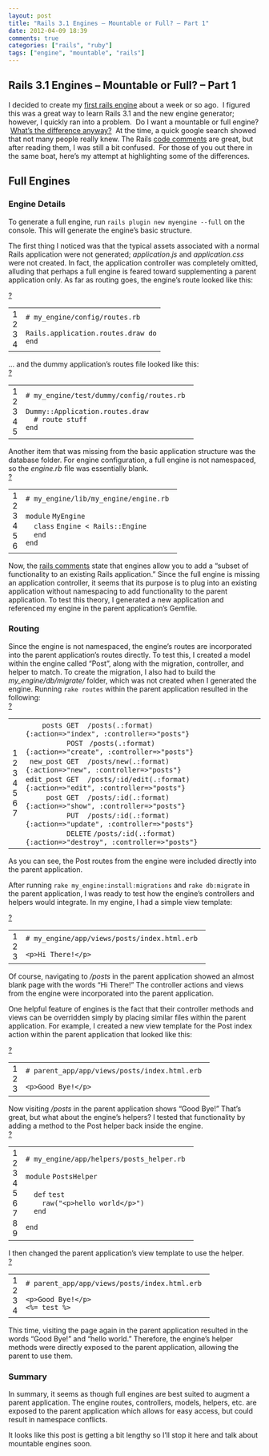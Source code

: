```yaml
---
layout: post
title: "Rails 3.1 Engines – Mountable or Full? – Part 1"
date: 2012-04-09 18:39
comments: true
categories: ["rails", "ruby"]
tags: ["engine", "mountable", "rails"]
---
```

## Rails 3.1 Engines – Mountable or Full? – Part 1
<div>

I decided to create my <a href="https://www.github.com/astjohn/cornerstone" target="_blank">first rails engine</a> about a week or so ago.  I figured this was a great way to learn Rails 3.1 and the new engine generator; however, I quickly ran into a problem.  Do I want a mountable or full engine?  <a title="http://stackoverflow.com/questions/6118905/rails-3-1-engine-vs-mountable-app" href="http://stackoverflow.com/questions/6118905/rails-3-1-engine-vs-mountable-app" target="_blank">What’s the difference anyway?</a>  At the time, a quick google search showed that not many people really knew. The Rails <a href="https://github.com/rails/rails/blob/master/railties/lib/rails/engine.rb">code comments</a> are great, but after reading them, I was still a bit confused.  For those of you out there in the same boat, here’s my attempt at highlighting some of the differences.
<h2>Full Engines</h2>
<h3>Engine Details</h3>
To generate a full engine, run <code>rails plugin new myengine --full</code> on the console. This will generate the engine’s basic structure.

The first thing I noticed was that the typical assets associated with a normal Rails application were not generated; <em>application.js</em> and <em>application.css</em> were not created. In fact, the application controller was completely omitted, alluding that perhaps a full engine is feared toward supplementing a parent application only. As far as routing goes, the engine’s route looked like this:
<div>
<div id="highlighter_57643">
<div><a href="http://www.astjohn.ca/2011/08/06/rails-31-engines-mountable-or-full-part-1/#">?</a></div>
<table border="0" cellspacing="0" cellpadding="0">
<tbody>
<tr>
<td>
<div>1</div>
<div>2</div>
<div>3</div>
<div>4</div></td>
<td>
<div>
<div><code># my_engine/config/routes.rb </code></div>
<div><code> </code></div>
<div><code>Rails.application.routes.draw </code><code>do</code></div>
<div><code>end</code></div>
</div></td>
</tr>
</tbody>
</table>
</div>
</div>
… and the dummy application’s routes file looked like this:
<div>
<div id="highlighter_162083">
<div><a href="http://www.astjohn.ca/2011/08/06/rails-31-engines-mountable-or-full-part-1/#">?</a></div>
<table border="0" cellspacing="0" cellpadding="0">
<tbody>
<tr>
<td>
<div>1</div>
<div>2</div>
<div>3</div>
<div>4</div>
<div>5</div></td>
<td>
<div>
<div><code># my_engine/test/dummy/config/routes.rb </code></div>
<div><code> </code></div>
<div><code>Dummy::Application.routes.draw </code></div>
<div><code>  </code><code># route stuff </code></div>
<div><code>end</code></div>
</div></td>
</tr>
</tbody>
</table>
</div>
</div>
Another item that was missing from the basic application structure was the database folder. For engine configuration, a full engine is not namespaced, so the <em>engine.rb</em> file was essentially blank.
<div>
<div id="highlighter_367735">
<div><a href="http://www.astjohn.ca/2011/08/06/rails-31-engines-mountable-or-full-part-1/#">?</a></div>
<table border="0" cellspacing="0" cellpadding="0">
<tbody>
<tr>
<td>
<div>1</div>
<div>2</div>
<div>3</div>
<div>4</div>
<div>5</div>
<div>6</div></td>
<td>
<div>
<div><code># my_engine/lib/my_engine/engine.rb </code></div>
<div><code> </code></div>
<div><code>module</code> <code>MyEngine </code></div>
<div><code>  </code><code>class</code> <code>Engine &lt; Rails::Engine </code></div>
<div><code>  </code><code>end</code></div>
<div><code>end</code></div>
</div></td>
</tr>
</tbody>
</table>
</div>
</div>
Now, the <a title="https://github.com/rails/rails/blob/master/railties/lib/rails/engine.rb" href="https://github.com/rails/rails/blob/master/railties/lib/rails/engine.rb" target="_blank">rails comments</a> state that engines allow you to add a “subset of functionality to an existing Rails application.” Since the full engine is missing an application controller, it seems that its purpose is to plug into an existing application without namespacing to add functionality to the parent application. To test this theory, I generated a new application and referenced my engine in the parent application’s Gemfile.
<h3>Routing</h3>
Since the engine is not namespaced, the engine’s routes are incorporated into the parent application’s routes directly. To test this, I created a model within the engine called “Post”, along with the migration, controller, and helper to match. To create the migration, I also had to build the <em>my_engine/db/migrate/</em> folder, which was not created when I generated the engine. Running <code>rake routes</code> within the parent application resulted in the following:
<div>
<div id="highlighter_215592">
<div><a href="http://www.astjohn.ca/2011/08/06/rails-31-engines-mountable-or-full-part-1/#">?</a></div>
<table border="0" cellspacing="0" cellpadding="0">
<tbody>
<tr>
<td>
<div>1</div>
<div>2</div>
<div>3</div>
<div>4</div>
<div>5</div>
<div>6</div>
<div>7</div></td>
<td>
<div>
<div><code>    </code><code>posts </code><code>GET</code>    <code>/posts(.</code><code>:format</code><code>)          {</code><code>:action</code><code>=&gt;</code><code>"index"</code><code>, </code><code>:controller</code><code>=&gt;</code><code>"posts"</code><code>} </code></div>
<div><code>          </code><code>POST</code>   <code>/posts(.</code><code>:format</code><code>)          {</code><code>:action</code><code>=&gt;</code><code>"create"</code><code>, </code><code>:controller</code><code>=&gt;</code><code>"posts"</code><code>} </code></div>
<div><code> </code><code>new_post </code><code>GET</code>    <code>/posts/</code><code>new</code><code>(.</code><code>:format</code><code>)      {</code><code>:action</code><code>=&gt;</code><code>"new"</code><code>, </code><code>:controller</code><code>=&gt;</code><code>"posts"</code><code>} </code></div>
<div><code>edit_post </code><code>GET</code>    <code>/posts/</code><code>:id</code><code>/edit(.</code><code>:format</code><code>) {</code><code>:action</code><code>=&gt;</code><code>"edit"</code><code>, </code><code>:controller</code><code>=&gt;</code><code>"posts"</code><code>} </code></div>
<div><code>     </code><code>post </code><code>GET</code>    <code>/posts/</code><code>:id</code><code>(.</code><code>:format</code><code>)      {</code><code>:action</code><code>=&gt;</code><code>"show"</code><code>, </code><code>:controller</code><code>=&gt;</code><code>"posts"</code><code>} </code></div>
<div><code>          </code><code>PUT</code>    <code>/posts/</code><code>:id</code><code>(.</code><code>:format</code><code>)      {</code><code>:action</code><code>=&gt;</code><code>"update"</code><code>, </code><code>:controller</code><code>=&gt;</code><code>"posts"</code><code>} </code></div>
<div><code>          </code><code>DELETE</code> <code>/posts/</code><code>:id</code><code>(.</code><code>:format</code><code>)      {</code><code>:action</code><code>=&gt;</code><code>"destroy"</code><code>, </code><code>:controller</code><code>=&gt;</code><code>"posts"</code><code>}</code></div>
</div></td>
</tr>
</tbody>
</table>
</div>
</div>
As you can see, the Post routes from the engine were included directly into the parent application.

After running <code>rake my_engine:install:migrations</code> and <code>rake db:migrate</code> in the parent application, I was ready to test how the engine’s controllers and helpers would integrate. In my engine, I had a simple view template:
<div>
<div id="highlighter_606207">
<div><a href="http://www.astjohn.ca/2011/08/06/rails-31-engines-mountable-or-full-part-1/#">?</a></div>
<table border="0" cellspacing="0" cellpadding="0">
<tbody>
<tr>
<td>
<div>1</div>
<div>2</div>
<div>3</div></td>
<td>
<div>
<div><code># my_engine/app/views/posts/index.html.erb </code></div>
<div><code> </code></div>
<div><code>&lt;p&gt;Hi There!&lt;/p&gt;</code></div>
</div></td>
</tr>
</tbody>
</table>
</div>
</div>
Of course, navigating to <em>/posts</em> in the parent application showed an almost blank page with the words “Hi There!” The controller actions and views from the engine were incorporated into the parent application.

One helpful feature of engines is the fact that their controller methods and views can be overridden simply by placing similar files within the parent application. For example, I created a new view template for the Post index action within the parent application that looked like this:
<div>
<div id="highlighter_860835">
<div><a href="http://www.astjohn.ca/2011/08/06/rails-31-engines-mountable-or-full-part-1/#">?</a></div>
<table border="0" cellspacing="0" cellpadding="0">
<tbody>
<tr>
<td>
<div>1</div>
<div>2</div>
<div>3</div></td>
<td>
<div>
<div><code># parent_app/app/views/posts/index.html.erb </code></div>
<div><code> </code></div>
<div><code>&lt;p&gt;Good Bye!&lt;/p&gt;</code></div>
</div></td>
</tr>
</tbody>
</table>
</div>
</div>
Now visiting <em>/posts</em> in the parent application shows “Good Bye!” That’s great, but what about the engine’s helpers? I tested that functionality by adding a method to the Post helper back inside the engine.
<div>
<div id="highlighter_870319">
<div><a href="http://www.astjohn.ca/2011/08/06/rails-31-engines-mountable-or-full-part-1/#">?</a></div>
<table border="0" cellspacing="0" cellpadding="0">
<tbody>
<tr>
<td>
<div>1</div>
<div>2</div>
<div>3</div>
<div>4</div>
<div>5</div>
<div>6</div>
<div>7</div>
<div>8</div>
<div>9</div></td>
<td>
<div>
<div><code># my_engine/app/helpers/posts_helper.rb </code></div>
<div><code> </code></div>
<div><code>module</code> <code>PostsHelper </code></div>
<div><code> </code></div>
<div><code>  </code><code>def</code> <code>test </code></div>
<div><code>    </code><code>raw(</code><code>"&lt;p&gt;hello world&lt;/p&gt;"</code><code>) </code></div>
<div><code>  </code><code>end</code></div>
<div><code> </code></div>
<div><code>end</code></div>
</div></td>
</tr>
</tbody>
</table>
</div>
</div>
I then changed the parent application’s view template to use the helper.
<div>
<div id="highlighter_258772">
<div><a href="http://www.astjohn.ca/2011/08/06/rails-31-engines-mountable-or-full-part-1/#">?</a></div>
<table border="0" cellspacing="0" cellpadding="0">
<tbody>
<tr>
<td>
<div>1</div>
<div>2</div>
<div>3</div>
<div>4</div></td>
<td>
<div>
<div><code># parent_app/app/views/posts/index.html.erb </code></div>
<div><code> </code></div>
<div><code>&lt;p&gt;Good Bye!&lt;/p&gt; </code></div>
<div><code>&lt;%= test %&gt;</code></div>
</div></td>
</tr>
</tbody>
</table>
</div>
</div>
This time, visiting the page again in the parent application resulted in the words “Good Bye!” and “hello world.” Therefore, the engine’s helper methods were directly exposed to the parent application, allowing the parent to use them.
<h3>Summary</h3>
In summary, it seems as though full engines are best suited to augment a parent application. The engine routes, controllers, models, helpers, etc. are exposed to the parent application which allows for easy access, but could result in namespace conflicts.

It looks like this post is getting a bit lengthy so I’ll stop it here and talk about mountable engines soon.

</div>
&nbsp;

